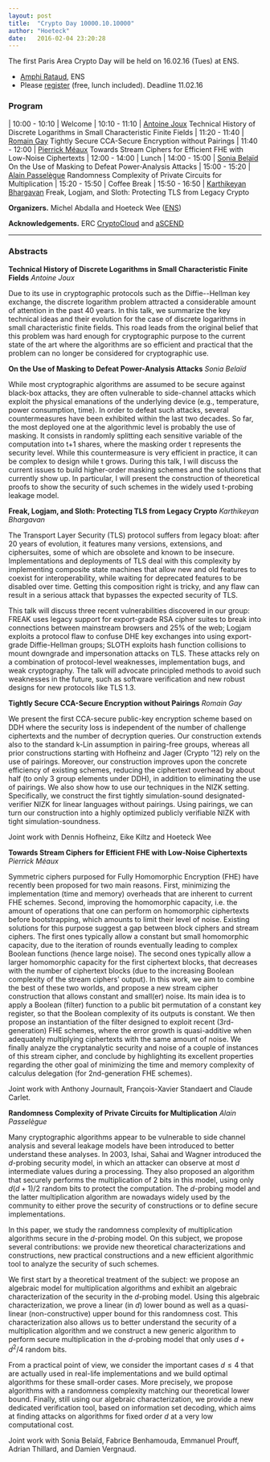 ```yaml
---
layout: post
title:  "Crypto Day 10000.10.10000"
author: "Hoeteck"
date:   2016-02-04 23:20:28
---
```


The first Paris Area Crypto Day will be held on 16.02.16 (Tues) at
ENS.

* [Amphi Rataud](https://www.di.ens.fr/AccesDI.html.fr), ENS
* Please [register](https://docs.google.com/forms/d/1VkvweWTJN8s1s6CH_1PGq5NlDcNYGvpziEmRW-jkb1E/viewform) (free, lunch included). Deadline 11.02.16

### Program

| 10:00&nbsp;-&nbsp;10:10 | Welcome
| 10:10 - 11:10 | [Antoine Joux](#AJ) Technical History of Discrete Logarithms in Small Characteristic Finite Fields
| 11:20 - 11:40 | [Romain Gay](#RG) Tightly Secure CCA-Secure Encryption without Pairings 
| 11:40 - 12:00 | [Pierrick Méaux](#PM) Towards Stream Ciphers for Efficient FHE with Low-Noise Ciphertexts
| 12:00 - 14:00 | Lunch 
| 14:00 - 15:00 | [Sonia Belaïd](#SB) On the Use of Masking to Defeat Power-Analysis Attacks
| 15:00 - 15:20 | [Alain Passelègue](#AP) Randomness Complexity of Private Circuits for Multiplication
| 15:20 - 15:50 | Coffee Break
| 15:50 - 16:50 | [Karthikeyan Bhargavan](#KB) Freak, Logjam, and Sloth: Protecting TLS from Legacy Crypto

**Organizers.** Michel Abdalla and Hoeteck Wee ([ENS](https://crypto.di.ens.fr/web2py))

**Acknowledgements.** ERC [CryptoCloud](http://www.di.ens.fr/~pointche/CryptoCloud/) and [aSCEND](http://cordis.europa.eu/project/rcn/193658_en.html)


----------------

### Abstracts

**<a name="AJ"></a>Technical History of Discrete Logarithms in Small Characteristic Finite Fields**
*Antoine Joux*

Due to its use in cryptographic protocols such as the Diffie--Hellman
key exchange, the discrete logarithm problem attracted a considerable
amount of attention in the past 40 years. In this talk, we summarize
the key technical ideas and their evolution for the case of discrete
logarithms in small characteristic finite fields. This road leads from
the original belief that this problem was hard enough for
cryptographic purpose to the current state of the art where the
algorithms are so efficient and practical that the problem can no
longer be considered for cryptographic use.

**<a name="SB"></a>On the Use of Masking to Defeat Power-Analysis Attacks**
*Sonia Belaïd*

While most cryptographic algorithms are assumed to be secure against
black-box attacks, they are often vulnerable to side-channel attacks
which exploit the physical emanations of the underlying device (e.g.,
temperature, power consumption, time). In order to defeat such
attacks, several countermeasures have been exhibited within the last
two decades. So far, the most deployed one at the algorithmic level is
probably the use of masking. It consists in randomly splitting each
sensitive variable of the computation into t+1 shares, where the
masking order t represents the security level. While this
countermeasure is very efficient in practice, it can be complex to
design while t grows. During this talk, I will discuss the current
issues to build higher-order masking schemes and the solutions that
currently show up. In particular, I will present the construction of
theoretical proofs to show the security of such schemes in the widely
used t-probing leakage model.

**<a name="KB"></a>Freak, Logjam, and Sloth: Protecting TLS from Legacy Crypto**
*Karthikeyan Bhargavan*

The Transport Layer Security (TLS) protocol suffers from legacy bloat:
after 20 years of evolution, it features many versions, extensions,
and ciphersuites, some of which are obsolete and known to be
insecure. Implementations and deployments of TLS deal with this
complexity by implementing composite state machines that allow new and
old features to coexist for interoperability, while waiting for
deprecated features to be disabled over time. Getting this composition
right is tricky, and any flaw can result in a serious attack that
bypasses the expected security of TLS.

This talk will discuss three recent vulnerabilities discovered in our
group: FREAK uses legacy support for export-grade RSA cipher suites to
break into connections between mainstream browsers and 25% of the web;
Logjam exploits a protocol flaw to confuse DHE key exchanges into
using export-grade Diffie-Hellman groups; SLOTH exploits hash function
collisions to mount downgrade and impersonation attacks on TLS. These
attacks rely on a combination of protocol-level weaknesses,
implementation bugs, and weak cryptography. The talk will advocate
principled methods to avoid such weaknesses in the future, such as
software verification and new robust designs for new protocols like
TLS 1.3.

**<a name="RG"></a>Tightly Secure CCA-Secure Encryption without Pairings**
*Romain Gay*

We present the first CCA-secure public-key encryption scheme based on
DDH where the security loss is independent of the number of challenge
ciphertexts and the number of decryption queries. Our construction
extends also to the standard k-Lin assumption in pairing-free groups,
whereas all prior constructions starting with Hofheinz and Jager
(Crypto '12) rely on the use of pairings. Moreover, our construction
improves upon the concrete efficiency of existing schemes, reducing
the ciphertext overhead by about half (to only 3 group elements under
DDH), in addition to eliminating the use of pairings. We also show how
to use our techniques in the NIZK setting. Specifically, we construct
the first tightly simulation-sound designated-verifier NIZK for linear
languages without pairings. Using pairings, we can turn our
construction into a highly optimized publicly verifiable NIZK with
tight simulation-soundness.

Joint work with Dennis Hofheinz, Eike Kiltz and Hoeteck Wee

**<a name="PM"></a>Towards Stream Ciphers for Efficient FHE with Low-Noise Ciphertexts**
*Pierrick Méaux*

Symmetric ciphers purposed for Fully Homomorphic Encryption (FHE) have
recently been proposed for two main reasons. First, minimizing the
implementation (time and memory) overheads that are inherent to
current FHE schemes. Second, improving the homomorphic capacity,
i.e. the amount of operations that one can perform on homomorphic
ciphertexts before bootstrapping, which amounts to limit their level
of noise.  Existing solutions for this purpose suggest a gap between
block ciphers and stream ciphers. The first ones typically allow a
constant but small homomorphic capacity, due to the iteration of
rounds eventually leading to complex Boolean functions (hence large
noise). The second ones typically allow a larger homomorphic capacity
for the first ciphertext blocks, that decreases with the number of
ciphertext blocks (due to the increasing Boolean complexity of the
stream ciphers' output).  In this work, we aim to combine the best of
these two worlds, and propose a new stream cipher construction that
allows constant and small(er) noise. Its main idea is to apply a
Boolean (filter) function to a public bit permutation of a constant
key register, so that the Boolean complexity of its outputs is
constant.  We then propose an instantiation of the filter designed to
exploit recent (3rd-generation) FHE schemes, where the error growth is
quasi-additive when adequately multiplying ciphertexts with the same
amount of noise.  We finally analyze the cryptanalytic security and
noise of a couple of instances of this stream cipher, and conclude by
highlighting its excellent properties regarding the other goal of
minimizing the time and memory complexity of calculus delegation (for
2nd-generation FHE schemes).

Joint work with Anthony Journault, François-Xavier Standaert and Claude Carlet.

**<a name="AP"></a>Randomness Complexity of Private Circuits for Multiplication**
*Alain Passelègue*

Many cryptographic algorithms appear to be vulnerable to side channel
analysis and several leakage models have been introduced to better
understand these analyses. In 2003, Ishai, Sahai and Wagner introduced
the $d$-probing security model, in which an attacker can observe at
most $d$ intermediate values during a processing. They also proposed
an algorithm that securely performs the multiplication of 2 bits in
this model, using only $d(d+1)/2$ random bits to protect the
computation.  The $d$-probing model and the latter multiplication
algorithm are nowadays widely used by the community to either prove
the security of constructions or to define secure implementations.

In this paper, we study the randomness complexity of multiplication
algorithms secure in the $d$-probing model. On this subject, we
propose several contributions: we provide new theoretical
characterizations and constructions, new practical constructions and a
new efficient algorithmic tool to analyze the security of such
schemes.

We first start by a theoretical treatment of the subject: we propose
an algebraic model for multiplication algorithms and exhibit an
algebraic characterization of the security in the $d$-probing
model. Using this algebraic characterization, we prove a linear (in
$d$) lower bound as well as a quasi-linear (non-constructive) upper
bound for this randomness cost.  This characterization also allows us
to better understand the security of a multiplication algorithm and we
construct a new generic algorithm to perform secure multiplication in
the $d$-probing model that only uses $d + d^2/4$ random bits.

From a practical point of view, we consider the important cases $d \le
4$ that are actually used in real-life implementations and we build
optimal algorithms for these small-order cases. More precisely, we
propose algorithms with a randomness complexity matching our
theoretical lower bound. Finally, still using our algebraic
characterization, we provide a new dedicated verification tool, based
on information set decoding, which aims at finding attacks on
algorithms for fixed order $d$ at a very low computational cost.

Joint work with Sonia Belaïd, Fabrice Benhamouda, Emmanuel Prouff, Adrian Thillard, and Damien Vergnaud.

